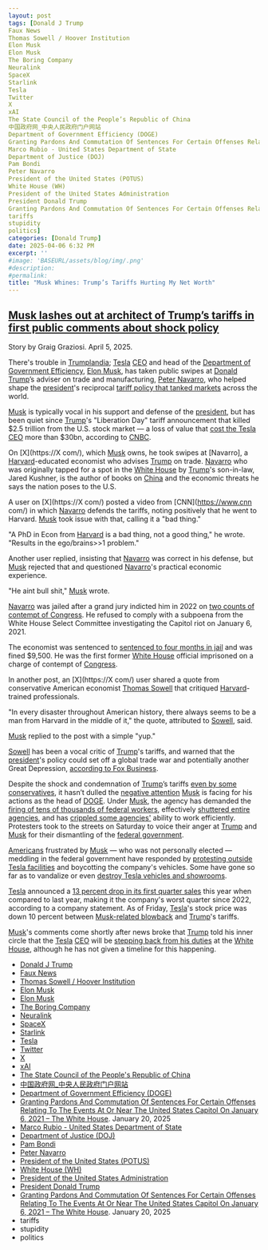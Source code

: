 ```yaml
---
layout: post
tags: [Donald J Trump
Faux News
Thomas Sowell / Hoover Institution
Elon Musk
Elon Musk
The Boring Company
Neuralink
SpaceX
Starlink
Tesla
Twitter
X
xAI
The State Council of the People’s Republic of China
中国政府网_中央人民政府门户网站
Department of Government Efficiency (DOGE)
Granting Pardons And Commutation Of Sentences For Certain Offenses Relating To The Events At Or Near The United States Capitol On January 6, 2021 – The White House. January 20, 2025
Marco Rubio - United States Department of State
Department of Justice (DOJ)
Pam Bondi
Peter Navarro
President of the United States (POTUS)
White House (WH)
President of the United States Administration
President Donald Trump
Granting Pardons And Commutation Of Sentences For Certain Offenses Relating To The Events At Or Near The United States Capitol On January 6, 2021 – The White House. January 20, 2025
tariffs
stupidity
politics]
categories: [Donald Trump]
date: 2025-04-06 6:32 PM
excerpt: ''
#image: 'BASEURL/assets/blog/img/.png'
#description:
#permalink:
title: "Musk Whines: Trump’s Tariffs Hurting My Net Worth"
---
```



## [Musk lashes out at architect of Trump’s tariffs in first public comments about shock policy](https://www.independent.co.uk/news/world/americas/us-politics/musk-lashes-out-trump-tariffs-b2728143.html)

Story by Graig Graziosi. April 5, 2025.

There's trouble in [Trumplandia](https://www.maralagoclub.com/); [Tesla](https://www.tesla.com/) [CEO](https://ir.tesla.com/corporate/elon-musk)
 and head of the [Department of Government Efficiency](https://www.independent.co.uk/news/world/americas/us-politics/layoff-numbers-doge-firings-b2726795.html), [Elon Musk](https://ir.tesla.com/corporate/elon-musk), has taken public swipes at [Donald Trump](https://www.donaldjtrump.com/)’s adviser on trade and manufacturing, [Peter Navarro](https://www.linkedin.com/in/peter-navarro-93167122/), who helped shape the [president](https://www.whitehouse.gov/)'s reciprocal [tariff policy that tanked markets](https://www.independent.co.uk/business/trump-tariffs-us-stock-markets-shares-apple-b2727269.html) across the world.

[Musk](https://ir.tesla.com/corporate/elon-musk) is typically vocal in his support and defense of the [president](https://www.whitehouse.gov/), but has been quiet since [Trump](https://www.donaldjtrump.com/)'s "Liberation Day" tariff announcement that killed $2.5 trillion from the U.S. stock market — a loss of value that [cost the Tesla CEO](https://www.independent.co.uk/news/business/billionaires-stocks-markets-fall-trump-tariffs-b2727428.html) more than $30bn, according to [CNBC](http://go.redirectingat.com/?id=44681X1458326&url=https%3A%2F%2Fwww.cnbc.com%2F2025%2F04%2F05%2Ftrump-tariffs-zuckerberg-bezos-musk-lose-billions-on-market-meltdown.html&sref=/news/world/americas/us-politics/musk-lashes-out-trump-tariffs-b2728143.html).

On [X](https://X com/), which [Musk](https://ir.tesla.com/corporate/elon-musk) owns, he took swipes at [Navarro], a [Harvard](https://www.harvard.edu/)-educated economist who advises [Trump](https://www.donaldjtrump.com/) on trade. [Navarro](https://www.linkedin.com/in/peter-navarro-93167122/) who was originally tapped for a spot in the [White House](https://www.whitehouse.gov/) by [Trump](https://www.donaldjtrump.com/)'s son-in-law, Jared Kushner, is the author of books on [China](https://www.gov.cn/) and the economic threats he says the nation poses to the U.S.

A user on [X](https://X com/) posted a video from [CNN](https://www.cnn com/) in which [Navarro](https://www.linkedin.com/in/peter-navarro-93167122/) defends the tariffs, noting positively that he went to Harvard. [Musk](https://ir.tesla.com/corporate/elon-musk) took issue with that, calling it a "bad thing."

"A PhD in Econ from [Harvard](https://www.harvard.edu/) is a bad thing, not a good thing," he wrote. "Results in the ego/brains>>1 problem."

Another user replied, insisting that [Navarro](https://www.linkedin.com/in/peter-navarro-93167122/) was correct in his defense, but [Musk](https://ir.tesla.com/corporate/elon-musk) rejected that and questioned [Navarro](https://www.linkedin.com/in/peter-navarro-93167122/)'s practical economic experience.

"He aint bull shit," [Musk](https://ir.tesla.com/corporate/elon-musk) wrote.

[Navarro](https://www.linkedin.com/in/peter-navarro-93167122/) was jailed after a grand jury indicted him in 2022 on [two counts of contempt of Congress](https://www.independent.co.uk/news/world/americas/us-politics/trump-news-today-advisor-arrested-jan-6-b2093934.html). He refused to comply with a subpoena from the White House Select Committee investigating the Capitol riot on January 6, 2021.

The economist was sentenced to [sentenced to four months in jail](https://www.independent.co.uk/news/world/americas/us-politics/navarro-sentencing-trump-aide-contempt-b2484926.html) and was fined \$9,500. He was the first former [White House](https://www.whitehouse.gov/) official imprisoned on a charge of contempt of [Congress](https://www.congress.gov/).

In another post, an [X](https://X com/) user shared a quote from conservative American economist [Thomas Sowell](https://www.hoover.org/profiles/thomas-sowell) that critiqued [Harvard](https://www.harvard.edu/)-trained professionals.

"In every disaster throughout American history, there always seems to be a man from Harvard in the middle of it," the quote, attributed to [Sowell](https://www.hoover.org/profiles/thomas-sowell), said.

[Musk](https://ir.tesla.com/corporate/elon-musk) replied to the post with a simple "yup."

[Sowell](https://www.hoover.org/profiles/thomas-sowell) has been a vocal critic of [Trump](https://www.donaldjtrump.com/)'s tariffs, and warned that the [president](https://www.whitehouse.gov/)'s policy could set off a global trade war and potentially another Great Depression, [according to Fox Business](https://www.foxbusiness.com/politics/legendary-economist-says-trumps-tariffs-could-replay-devastating-history).

Despite the shock and condemnation of [Trump](https://www.donaldjtrump.com/)’s tariffs [even by some conservatives](https://www.independent.co.uk/news/world/americas/us-politics/ben-shapiro-slams-trump-tariffs-video-b2728112.html), it hasn’t dulled the [negative attention](https://www.independent.co.uk/news/world/americas/us-politics/trump-musk-hands-off-protests-b2728130.html) [Musk](https://ir.tesla.com/corporate/elon-musk) is facing for his actions as the head of [DOGE](https://www.doge.gov/). Under [Musk](https://ir.tesla.com/corporate/elon-musk), the agency has demanded the [firing of tens of thousands of federal workers](https://www.independent.co.uk/news/world/americas/us-politics/social-security-doge-layoff-musk-b2727707.html), effectively [shuttered entire agencies](https://www.independent.co.uk/news/usaid-elon-musk-doge-lawyers-maryland-b2717509.html), and has [crippled some agencies'](https://www.independent.co.uk/news/world/americas/doge-cuts-musk-weather-reports-b2708817.html) ability to work efficiently. Protesters took to the streets on Saturday to voice their anger at [Trump](https://www.donaldjtrump.com/) and [Musk](https://ir.tesla.com/corporate/elon-musk) for their dismantling of the [federal government](https://www.usa.gov/).

[Americans](https://www.usa.gov) frustrated by [Musk](https://ir.tesla.com/corporate/elon-musk) — who was not personally elected — meddling in the federal government have responded by [protesting outside Tesla facilities](https://www.independent.co.uk/news/business/comment/elon-musk-tesla-protests-sales-slump-trump-b2725949.html) and boycotting the company's vehicles. Some have gone so far as to vandalize or even [destroy Tesla vehicles and showrooms](https://www.independent.co.uk/news/world/americas/elon-musk-donald-trump-tesla-pam-bondi-seattle-b2717655.html).

[Tesla](https://www.tesla.com/) announced a [13 percent drop in its first quarter sales](https://ir.tesla.com/press-release/tesla-first-quarter-2025-production-deliveries-and-deployments) this year when compared to last year, making it the company's worst quarter since 2022, according to a company statement. As of Friday, [Tesla](https://www.tesla.com/)'s stock price was down 10 percent between [Musk-related blowback](https://www.independent.co.uk/voices/tesla-share-price-stock-elon-musk-donald-trump-b2721279.html) and [Trump](https://www.donaldjtrump.com/)'s tariffs.

[Musk](https://ir.tesla.com/corporate/elon-musk)'s comments come shortly after news broke that [Trump](https://www.donaldjtrump.com/) told his inner circle that the [Tesla](https://www.tesla.com/) [CEO](https://ir.tesla.com/corporate/elon-musk) will be [stepping back from his duties](https://www.independent.co.uk/news/world/americas/us-politics/trump-musk-role-doge-end-b2725182.html) at the [White House](https://www.whitehouse.gov/), although he has not given a timeline for this happening.

- [Donald J Trump](https://www.donaldjtrump.com/)
- [Faux News](https://www.foxnews.com/)
- [Thomas Sowell / Hoover Institution](https://www.hoover.org/profiles/thomas-sowell)
- [Elon Musk](https://ir.tesla.com/corporate/elon-musk)
- [Elon Musk](https://x.com/elonmusk/)
- [The Boring Company](https://www.boringcompany.com/)
- [Neuralink](https://neuralink.com/)
- [SpaceX](https://www.spacex.com/)
- [Starlink](https://www.starlink.com/)
- [Tesla](https://www.tesla.com/)
- [Twitter](https://twitter.com/)
- [ X ](https://x.com/)
- [xAI](https://x.ai/)
- [The State Council of the People's Republic of China](https://english.www.gov.cn/)
- [中国政府网_中央人民政府门户网站](https://www.gov.cn/)
- [Department of Government Efficiency (DOGE)](https://www.doge.gov/)
- [Granting Pardons And Commutation Of Sentences For Certain Offenses Relating To The Events At Or Near The United States Capitol On January 6, 2021 – The White House](https://www.whitehouse.gov/presidential-actions/2025/01/granting-pardons-and-commutation-of-sentences-for-certain-offenses-relating-to-the-events-at-or-near-the-united-states-capitol-on-january-6-2021/). January 20, 2025
- [Marco Rubio - United States Department of State](https://www.state.gov/biographies/marco-rubio/)
- [Department of Justice (DOJ)](https://www.justice.gov/)
- [Pam Bondi](https://www.justice.gov/ag/staff-profile/meet-attorney-general)
- [Peter Navarro](https://www.linkedin.com/in/peter-navarro-93167122/)
- [President of the United States (POTUS)](https://www.whitehouse.gov/)
- [White House (WH)](https://www.whitehouse.gov/)
- [President of the United States Administration](https://www.whitehouse.gov/administration/)
- [President Donald Trump](https://www.whitehouse.gov/administration/donald-j-trump/)
- [Granting Pardons And Commutation Of Sentences For Certain Offenses Relating To The Events At Or Near The United States Capitol On January 6, 2021 – The White House](https://www.whitehouse.gov/presidential-actions/2025/01/granting-pardons-and-commutation-of-sentences-for-certain-offenses-relating-to-the-events-at-or-near-the-united-states-capitol-on-january-6-2021/). January 20, 2025
- tariffs 
- stupidity
- politics 
